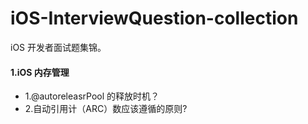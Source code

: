 # iOS-InterviewQuestion-collection
iOS 开发者面试题集锦。


#### 1.iOS 内存管理

- 1.@autoreleasrPool 的释放时机？
- 2.自动引用计（ARC）数应该遵循的原则?
